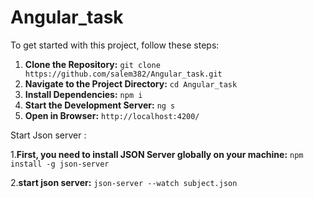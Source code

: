 # Angular_task

To get started with this project, follow these steps:

1. **Clone the Repository:** ``git clone https://github.com/salem382/Angular_task.git``
2. **Navigate to the Project Directory:** ``cd Angular_task``
3. **Install Dependencies:** ``npm i``
4.  **Start the Development Server:** ``ng s``
5. **Open in Browser:** ``http://localhost:4200/``

Start Json server :

1.**First, you need to install JSON Server globally on your machine:** ``npm install -g json-server``

2.**start json server:** ``json-server --watch subject.json``



